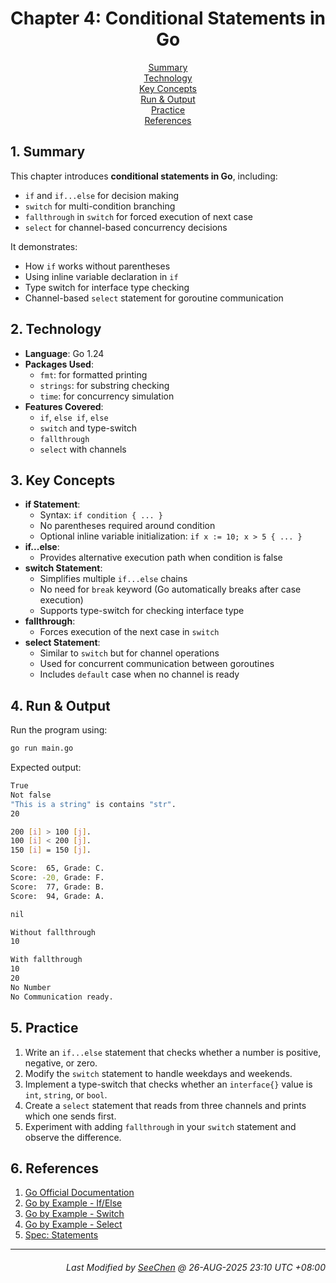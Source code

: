 <div align=center>

# Chapter 4: Conditional Statements in Go

[Summary](#1-summary)</br>
[Technology](#2-technology)</br>
[Key Concepts](#3-key-concepts)</br>
[Run & Output](#4-run--output)</br>
[Practice](#5-practice)</br>
[References](#6-references)

</div>

## 1. Summary
This chapter introduces **conditional statements in Go**, including:
- `if` and `if...else` for decision making
- `switch` for multi-condition branching
- `fallthrough` in `switch` for forced execution of next case
- `select` for channel-based concurrency decisions

It demonstrates:
- How `if` works without parentheses
- Using inline variable declaration in `if`
- Type switch for interface type checking
- Channel-based `select` statement for goroutine communication

## 2. Technology
- **Language**: Go 1.24
- **Packages Used**:
  - `fmt`: for formatted printing
  - `strings`: for substring checking
  - `time`: for concurrency simulation
- **Features Covered**:
  - `if`, `else if`, `else`
  - `switch` and type-switch
  - `fallthrough`
  - `select` with channels

## 3. Key Concepts
- **if Statement**:
  - Syntax: `if condition { ... }`
  - No parentheses required around condition
  - Optional inline variable initialization: `if x := 10; x > 5 { ... }`
- **if...else**:
  - Provides alternative execution path when condition is false
- **switch Statement**:
  - Simplifies multiple `if...else` chains
  - No need for `break` keyword (Go automatically breaks after case execution)
  - Supports type-switch for checking interface type
- **fallthrough**:
  - Forces execution of the next case in `switch`
- **select Statement**:
  - Similar to `switch` but for channel operations
  - Used for concurrent communication between goroutines
  - Includes `default` case when no channel is ready

## 4. Run & Output
Run the program using:
```bash
go run main.go
```

Expected output:
```bash
True
Not false
"This is a string" is contains "str".
20

200 [i] > 100 [j].
100 [i] < 200 [j].
150 [i] = 150 [j].

Score:  65, Grade: C.
Score: -20, Grade: F.
Score:  77, Grade: B.
Score:  94, Grade: A.

nil

Without fallthrough
10

With fallthrough
10
20
No Number
No Communication ready.
```

## 5. Practice
1. Write an `if...else` statement that checks whether a number is positive, negative, or zero.
2. Modify the `switch` statement to handle weekdays and weekends.
3. Implement a type-switch that checks whether an `interface{}` value is `int`, `string`, or `bool`.
4. Create a `select` statement that reads from three channels and prints which one sends first.
5. Experiment with adding `fallthrough` in your `switch` statement and observe the difference.

## 6. References
1. [Go Official Documentation](https://go.dev/doc/)
2. [Go by Example - If/Else](https://gobyexample.com/if-else)
3. [Go by Example - Switch](https://gobyexample.com/switch)
4. [Go by Example - Select](https://gobyexample.com/select)
5. [Spec: Statements](https://go.dev/ref/spec#Statements)

---
<div align="right">

###### *Last Modified by [SeeChen](https://github.com/SeeChen/) @ 26-AUG-2025 23:10 UTC +08:00*
</div>